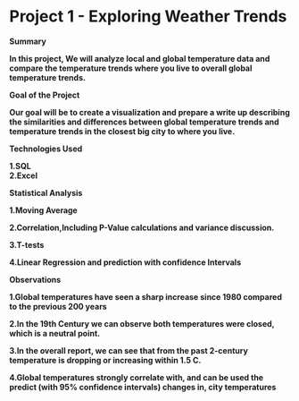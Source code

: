 # Project 1 - Exploring Weather Trends

<b>Summary

In this project, We will analyze local and global temperature data and compare the temperature trends where you live to overall global temperature trends.

<b>Goal of the Project

Our goal will be to create a visualization and prepare a write up describing the similarities and differences between global temperature trends and temperature trends in the closest big city to where you live.

<b>Technologies Used

1.SQL<br>
2.Excel<br>

<b>Statistical Analysis

1.Moving Average<br>

2.Correlation,Including P-Value calculations and variance discussion.<br>

3.T-tests<br>

4.Linear Regression and prediction with confidence Intervals <br>
    
    


<b>Observations

1.Global temperatures have seen a sharp increase since 1980 compared to the previous 200 years<br>

2.In the 19th Century we can observe both temperatures were closed, which is a neutral point.<br>

3.In the overall report, we can see that from the past 2-century temperature is dropping or increasing within 1.5 C.<br>

4.Global temperatures strongly correlate with, and can be used the predict (with 95% confidence intervals) changes in, city temperatures<br>


```python

```
